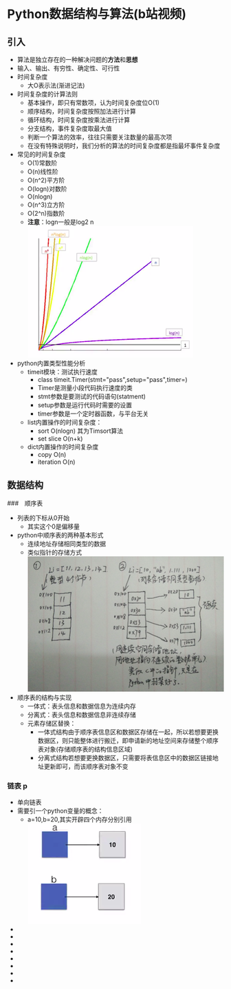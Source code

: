 # Python数据结构与算法(b站视频)
## 引入
* 算法是独立存在的一种解决问题的**方法**和**思想**
* 输入、输出、有穷性、确定性、可行性
* 时间复杂度
  * 大O表示法(渐进记法)
* 时间复杂度的计算法则
  * 基本操作，即只有常数项，认为时间复杂度位O(1)
  * 顺序结构，时间复杂度按照加法进行计算
  * 循环结构，时间复杂度按乘法进行计算
  * 分支结构，事件复杂度取最大值
  * 判断一个算法的效率，往往只需要关注数量的最高次项
  * 在没有特殊说明时，我们分析的算法的时间复杂度都是指最坏事件复杂度
* 常见的时间复杂度
  * O(1)常数阶
  * O(n)线性阶
  * O(n^2)平方阶
  * O(logn)对数阶
  * O(nlogn)
  * O(n^3)立方阶
  * O(2^n)指数阶
  * **注意**：logn一般是log2 n
  ![函数图](images/01.png) 
* python内置类型性能分析
  * timeit模块：测试执行速度
    * class timeit.Timer(stmt="pass",setup="pass",timer=<timer function>)
    * Timer是测量小段代码执行速度的类
    * stmt参数是要测试的代码语句(statment)
    * setup参数是运行代码时需要的设置
    * timer参数是一个定时器函数，与平台无关
  * list内置操作的时间复杂度：
    * sort  O(nlogn) 其为Timsort算法
    * set slice  O(n+k)
  * dict内置操作的时间复杂度
    * copy  O(n)
    * iteration  O(n)
## 数据结构 
###　顺序表
* 列表的下标从0开始
  * 其实这个0是偏移量
* python中顺序表的两种基本形式
  * 连续地址存储相同类型的数据
  * 类似指针的存储方式
  ![地址示意图](images/02.png) 
* 顺序表的结构与实现
  * 一体式：表头信息和数据信息为连续内存
  * 分离式：表头信息和数据信息非连续存储
  * 元素存储区替换：
    * 一体式结构由于顺序表信息区和数据区存储在一起，所以若想要更换数据区，则只能整体进行搬迁，即申请新的地址空间来存储整个顺序表对象(存储顺序表的结构信息区域)
    * 分离式结构若想要更换数据区，只需要将表信息区中的数据区链接地址更新即可，而该顺序表对象不变
### 链表 p
* 单向链表
* 需要引一个python变量的概念：
  * a=10,b=20,其实开辟四个内存分别引用
  ![变量引用](images/03.png)
* 
* 
* 
* 
* 
* 
* 
* 

































 